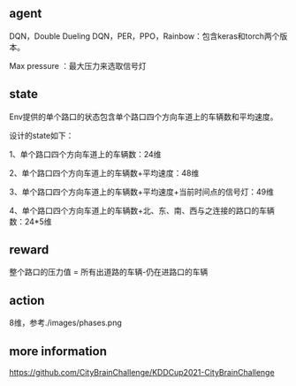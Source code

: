 ## agent 

DQN，Double Dueling DQN，PER，PPO，Rainbow：包含keras和torch两个版本。

Max pressure ：最大压力来选取信号灯

## state

Env提供的单个路口的状态包含单个路口四个方向车道上的车辆数和平均速度。

设计的state如下：

1、单个路口四个方向车道上的车辆数：24维

2、单个路口四个方向车道上的车辆数+平均速度：48维

3、单个路口四个方向车道上的车辆数+平均速度+当前时间点的信号灯：49维

4、单个路口四个方向车道上的车辆数+北、东、南、西与之连接的路口的车辆数：24*5维

## reward

整个路口的压力值 = 所有出道路的车辆-仍在进路口的车辆

## action

8维，参考./images/phases.png

## more information

https://github.com/CityBrainChallenge/KDDCup2021-CityBrainChallenge



